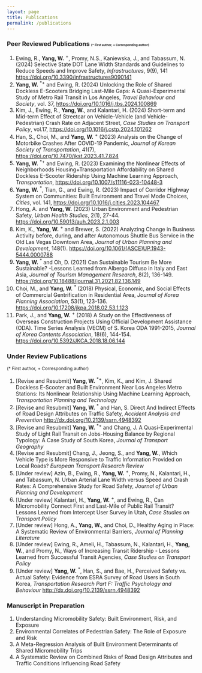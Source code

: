 ```yaml
---
layout: page
title: Publications
permalink: /publications
---
```


<h3>Peer Reviewed Publications <span style="font-size: 8px;">(* First author, + Corresponding author)</span></h3>

1. Ewing, R., **Yang, W.** <sup>+</sup>, Promy, N.S., Kaniewska, J., and Tabassum, N. (2024) Selective State DOT Lane Width Standards and Guidelines to Reduce Speeds and Improve Safety, _Infrastructures_, 9(9), 141 <https://doi.org/10.3390/infrastructures9090141>
2. **Yang, W.** <sup>*+</sup>  and Ewing, R. (2024) Unlocking the Role of Shared Dockless E-Scooters Bridging Last-Mile Gaps: A Quasi-Experimental Study of Metro Rail Transit in Los Angeles, _Travel Behaviour and Society_, vol. 37, <https://doi.org/10.1016/j.tbs.2024.100869>
3. Kim, J., Ewing, R., **Yang, W.**, and Kalantari, H. (2024) Short-term and Mid-term Effect of Streetcar on Vehicle-Vehicle (and Vehicle-Pedestrian) Crash Rate on Adjacent Street, _Case Studies on Transport Policy_, vol.17, <https://doi.org/10.1016/j.cstp.2024.101262>
4. Han, S., Choi, M., and **Yang, W.** <sup>+</sup> (2023) Analysis on the Change of Motorbike Crashes After COVID-19 Pandemic, _Journal of Korean Society of Transportation_, 41(7), <https://doi.org/10.7470/jkst.2023.41.7.824>
5. **Yang, W.** <sup>*+</sup> and Ewing, R. (2023) Examining the Nonlinear Effects of Neighborhoods Housing+Transportation Affordability on Shared Dockless E-Scooter Ridership Using Machine Learning Approach, _Transportation_, <https://doi.org/10.1007/s11116-023-10448-3>  
6. **Yang, W.** <sup>*</sup>, Tian, G., and Ewing, R. (2023) Impact of Corridor Highway System on Communities: Built Environment and Travel Mode Choices, _Cities_, vol. 141, <https://doi.org/10.1016/j.cities.2023.104467>
7. Hong, A. and **Yang, W.** (2023) Urban Environment and Pedestrian Safety, _Urban Health Studies_, 2(1), 27-44. <https://doi.org/10.59013/auh.2023.2.1.003> 
8. Kim, K., **Yang, W.** <sup>+</sup>  and Brewer, S. (2022) Analyzing Change in Business Activity before, during, and after Autonomous Shuttle Bus Service in the Old Las Vegas Downtown Area, _Journal of Urban Planning and Development_, 148(1). <https://doi.org/10.1061/(ASCE)UP.1943-5444.0000788>
9. **Yang, W.** <sup>*</sup> and Oh, D. (2021) Can Sustainable Tourism Be More Sustainable? -Lessons Learned from Albergo Diffuso in Italy and East Asia, _Journal of Tourism Management Research_, 8(2), 136-149. <https://doi.org/10.18488/journal.31.2021.82.136.149> 
10. Choi, M., and **Yang, W.** <sup>*</sup> (2018) Physical, Economic, and Social Effects of Commercial Gentrification in Residential Area, _Journal of Korea Planning Association_, 53(1), 123-136. <https://doi.org/10.17208/jkpa.2018.02.53.1.123>
11. Park, J., and **Yang, W.** <sup>+</sup> (2018) A Study on the Effectiveness of Overseas Construction Projects Using Official Development Assistance (ODA). Time Series Analysis (VECM) of S. Korea ODA 1991-2015, _Journal of Korea Contents Association_, 18(6), 144-154. <https://doi.org/10.5392/JKCA.2018.18.06.144>

### Under Review Publications  
<sup>(* First author, + Corresponding author)</sup> 
1. [Revise and Resubmit] **Yang, W.** <sup>*+</sup>, Kim, K., and Kim, J. Shared Dockless E-Scooter and Built Environment Near Los Angeles Metro Stations: Its Nonlinear Relationship Using Machine Learning Approach, _Transportation Planning and Technology_
2. [Revise and Resubmit] **Yang, W.** <sup>*</sup> and Han, S. Direct And Indirect Effects of Road Design Attributes on Traffic Safety, _Accident Analysis and Prevention_ <http://dx.doi.org/10.2139/ssrn.4948392>
3. [Revise and Resubmit] **Yang, W.** <sup>*+</sup> and Chang, J. A Quasi-Experimental Study of Light Rail Transit on Jobs-Housing Balance by Regional Typology: A Case Study of South Korea, _Journal of Transport Geography_
4. [Revise and Resubmit] Chang, J., Jeong, S., and **Yang, W.**, Which Vehicle Type is More Responsive to Traffic Information Provided on Local Roads? _European Transport Research Review_
5. [Under review] Azin, B., Ewing, R., **Yang, W.** <sup>+</sup>, Promy, N., Kalantari, H., and Tabassum, N. Urban Arterial Lane Width versus Speed and Crash Rates: A Comprehensive Study for Road Safety, _Journal of Urban Planning and Development_
6. [Under review] Kalantari, H., **Yang, W.** <sup>+</sup>, and Ewing, R., Can Micromobility Connect First and Last-Mile of Public Rail Transit? Lessons Learned from Intercept User Survey in Utah, _Case Studies on Transport Policy_
7. [Under review] Hong, A., **Yang, W.**, and Choi, D., Healthy Aging in Place: A Systematic Review of Environmental Barriers, _Journal of Planning Literature_
8. [Under review] Ewing, R., Ameli, H., Tabassum, N., Kalantari, H., **Yang, W.**, and Promy, N., Ways of Increasing Transit Ridership - Lessons Learned from Successful Transit Agencies, _Case Studies on Transport Policy_
9. [Under review]  **Yang, W.** <sup>*</sup>, Han, S., and Bae, H., Perceived Safety vs. Actual Safety: Evidence from ESRA Survey of Road Users in South Korea, _Transportation Research Part F: Traffic Psychology and Behaviour_ <http://dx.doi.org/10.2139/ssrn.4948392>

### Manuscript in Preparation
1. Understanding Micromobility Safety: Built Environment, Risk, and Exposure
2. Environmental Correlates of Pedestrian Safety: The Role of Exposure and Risk
3. A Meta-Regression Analysis of Built Environment Determinants of Shared Micromobility Trips
4. A Systematic Review on Combined Risks of Road Design Attributes and Traffic Conditions Influencing Road Safety






